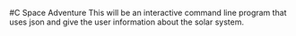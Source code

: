 #C Space Adventure
This will be an interactive command line program that uses json and give the user information about the solar system.
